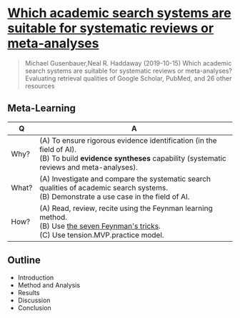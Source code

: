# [Which academic search systems are suitable for systematic reviews or meta-analyses](https://onlinelibrary.wiley.com/doi/10.1002/jrsm.1378)
> Michael Gusenbauer,Neal R. Haddaway (2019-10-15) Which academic search systems are suitable for systematic reviews or meta-analyses? Evaluating retrieval qualities of Google Scholar, PubMed, and 26 other resources

## Meta-Learning
Q|A
-|-
Why?| (A) To ensure rigorous evidence identification (in the field of AI).<br>(B) To build **evidence syntheses** capability (systematic reviews and meta-analyses).
What?|(A) Investigate and compare the systematic search qualities of academic search systems.<br>(B) Demonstrate a use case in the field of AI.
How?|(A) Read, review, recite using the Feynman learning method.<br>(B) Use [the seven Feynman's tricks](https://fs.blog/evaluating-information/).<br>(C) Use tension.MVP.practice model.

## Outline
- Introduction
- Method and Analysis
- Results
- Discussion
- Conclusion
